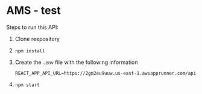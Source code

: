 # AMS - test

Steps to run this API:

1. Clone reepository
2. `npm install`
3. Create the `.env` file with the following information

   ```
   REACT_APP_API_URL=https://2gm2eu9uuw.us-east-1.awsapprunner.com/api
   ```

4. `npm start`
